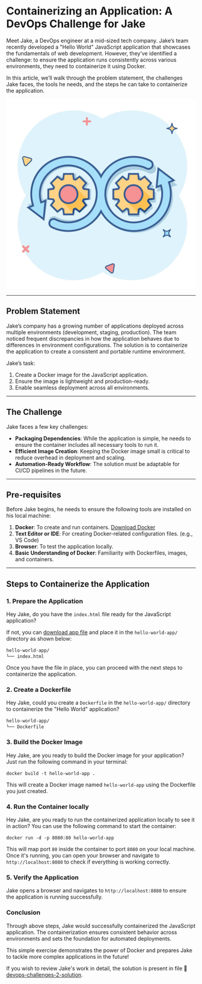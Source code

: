 # Containerizing an Application: A DevOps Challenge for Jake

Meet Jake, a DevOps engineer at a mid-sized tech company. Jake’s team recently developed a "Hello World" JavaScript application that showcases the fundamentals of web development. However, they’ve identified a challenge: to ensure the application runs consistently across various environments, they need to containerize it using Docker.

In this article, we’ll walk through the problem statement, the challenges Jake faces, the tools he needs, and the steps he can take to containerize the application.

![devops image](images/devops2.jpg)

---

## Problem Statement
Jake’s company has a growing number of applications deployed across multiple environments (development, staging, production). The team noticed frequent discrepancies in how the application behaves due to differences in environment configurations. The solution is to containerize the application to create a consistent and portable runtime environment.

Jake’s task:
1. Create a Docker image for the JavaScript application.
2. Ensure the image is lightweight and production-ready.
3. Enable seamless deployment across all environments.

---

## The Challenge

Jake faces a few key challenges:

- **Packaging Dependencies**: While the application is simple, he needs to ensure the container includes all necessary tools to run it.
- **Efficient Image Creation**: Keeping the Docker image small is critical to reduce overhead in deployment and scaling.
- **Automation-Ready Workflow**: The solution must be adaptable for CI/CD pipelines in the future.

---

## Pre-requisites

Before Jake begins, he needs to ensure the following tools are installed on his local machine:
1. **Docker**: To create and run containers. [Download Docker](https://www.docker.com/)
2. **Text Editor or IDE**: For creating Docker-related configuration files. (e.g., VS Code)
3. **Browser**: To test the application locally.
4. **Basic Understanding of Docker**: Familiarity with Dockerfiles, images, and containers.

---

## Steps to Containerize the Application


### 1. **Prepare the Application**
Hey Jake, do you have the `index.html` file ready for the JavaScript application? 

If not, you can [download app file](apps/js/index.html) and place it in the `hello-world-app/` directory as shown below:

```plaintext
hello-world-app/ 
└── index.html
```

Once you have the file in place, you can proceed with the next steps to containerize the application.

### 2. Create a Dockerfile

Hey Jake, could you create a `Dockerfile` in the `hello-world-app/` directory to containerize the "Hello World" application?

```plaintext
hello-world-app/
└── Dockerfile
```

### 3. Build the Docker Image

Hey Jake, are you ready to build the Docker image for your application? Just run the following command in your terminal:

```plaintext
docker build -t hello-world-app .
```

This will create a Docker image named `hello-world-app` using the Dockerfile you just created.


### 4. Run the Container locally


Hey Jake, are you ready to run the containerized application locally to see it in action? You can use the following command to start the container:

```plaintext
docker run -d -p 8080:80 hello-world-app
```

This will map port `80` inside the container to port `8080` on your local machine. Once it's running, you can open your browser and navigate to `http://localhost:8080` to check if everything is working correctly.


### 5. Verify the Application

Jake opens a browser and navigates to `http://localhost:8080` to ensure the application is running successfully.

### Conclusion

Through above steps, Jake would successfully containerized the JavaScript application. The containerization ensures consistent behavior across environments and sets the foundation for automated deployments.

This simple exercise demonstrates the power of Docker and prepares Jake to tackle more complex applications in the future!

If you wish to review Jake's work in detail, the solution is present in file 📕 [devops-challenges-2-solution](devops-challenges-2-solution.md).

